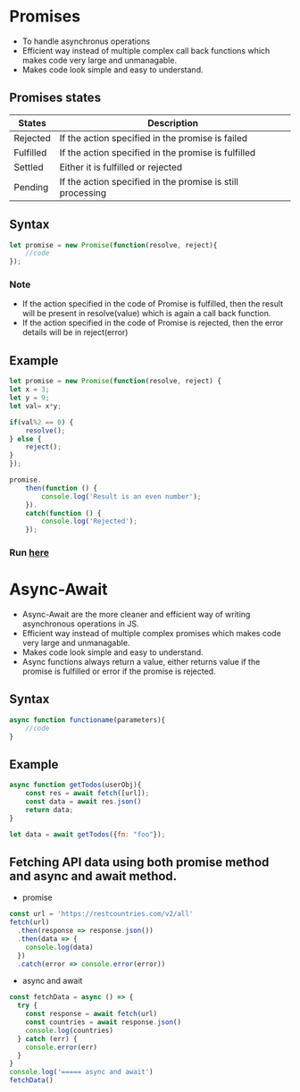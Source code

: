 
# Promises

* To handle asynchronus operations
* Efficient way instead of multiple complex call back functions which makes code very large and unmanagable.
* Makes code look simple and easy to understand.

## Promises states

|States|Description|
|----|----|
| Rejected | If the action specified in the promise is failed|
| Fulfilled | If the action specified in the promise is fulfilled|
| Settled | Either it is fulfilled or rejected|
| Pending | If the action specified in the promise is still processing|

## Syntax

```javascript
let promise = new Promise(function(resolve, reject){
    //code
}); 
```
### Note
* If the action specified in the code of Promise is fulfilled, then the result will be present in resolve(value) which is again a call back function.
* If the action specified in the code of Promise is rejected, then the error details will be in reject(error)

## Example

```javascript
let promise = new Promise(function(resolve, reject) { 
let x = 3; 
let y = 9;
let val= x*y;

if(val%2 == 0) { 
	resolve(); 
} else { 
	reject(); 
} 
}); 

promise. 
	then(function () { 
		console.log('Result is an even number'); 
	}). 
	catch(function () { 
		console.log('Rejected'); 
	}); 
```
### Run [here](https://onecompiler.com/javascript/3vr4b4h7g)

# Async-Await

* Async-Await are the more cleaner and efficient way of writing asynchronous operations in JS. 
* Efficient way instead of multiple complex promises which makes code very large and unmanagable.
* Makes code look simple and easy to understand.
* Async functions always return a value, either returns value if the promise is fulfilled or error if the promise is rejected.

## Syntax
```javascript
async function functioname(parameters){
	//code
}
```

## Example

```javascript
async function getTodos(userObj){
	const res = await fetch([url]);
	const data = await res.json()    
	return data;
}

let data = await getTodos({fn: "foo"});
```
## Fetching API data using both promise method and async and await method.

- promise

```js
const url = 'https://restcountries.com/v2/all'
fetch(url)
  .then(response => response.json())
  .then(data => {
    console.log(data)
  })
  .catch(error => console.error(error))
```

- async and await

```js
const fetchData = async () => {
  try {
    const response = await fetch(url)
    const countries = await response.json()
    console.log(countries)
  } catch (err) {
    console.error(err)
  }
}
console.log('===== async and await')
fetchData()
```
